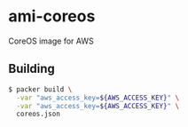 # ami-coreos
CoreOS image for AWS

## Building

```bash
$ packer build \
  -var "aws_access_key=${AWS_ACCESS_KEY}" \
  -var "aws_access_key=${AWS_ACCESS_KEY}" \
  coreos.json
```
